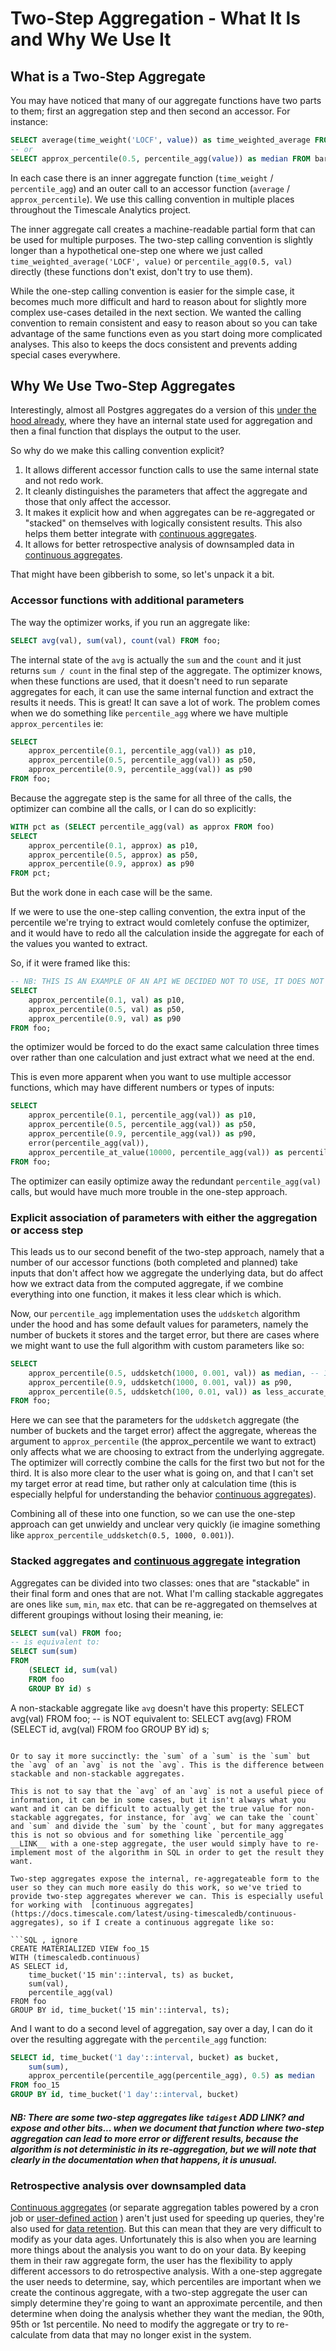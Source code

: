 # Two-Step Aggregation - What It Is and Why We Use It

## What is a Two-Step Aggregate <a id="two-step-description"></a>
You may have noticed that many of our aggregate functions have two parts to them; first an aggregation step and then second an accessor. For instance:

```SQL , ignore
SELECT average(time_weight('LOCF', value)) as time_weighted_average FROM foo;
-- or
SELECT approx_percentile(0.5, percentile_agg(value)) as median FROM bar;
```

In each case there is an inner aggregate function (`time_weight` / `percentile_agg`) and an outer call to an accessor function (`average` / `approx_percentile`). We use this calling convention in multiple places throughout the Timescale Analytics project. 

The inner aggregate call creates a machine-readable partial form that can be used for multiple purposes. The two-step calling convention is slightly longer than a hypothetical one-step one where we just called `time_weighted_average('LOCF', value)` or `percentile_agg(0.5, val)` directly (these functions don't exist, don't try to use them).

While the one-step calling convention is easier for the simple case, it becomes much more difficult and hard to reason about for slightly more complex use-cases detailed in the next section. We wanted the calling convention to remain consistent and easy to reason about so you can take advantage of the same functions even as you start doing more complicated analyses.  This also to keeps the docs consistent and prevents adding special cases everywhere. 

## Why We Use Two-Step Aggregates <a id="two-step-philosophy"></a>
Interestingly, almost all Postgres aggregates do a version of this [under the hood already](https://www.postgresql.org/docs/current/xaggr.html), where they have an internal state used for aggregation and then a final function that displays the output to the user. 

So why do we make this calling convention explicit? 

1) It allows different accessor function calls to use the same internal state and not redo work. 
2) It cleanly distinguishes the parameters that affect the aggregate and those that only affect the accessor.
3) It makes it explicit how and when aggregates can be re-aggregated or "stacked" on themselves with logically consistent results. This also helps them better integrate with [continuous aggregates](https://docs.timescale.com/latest/using-timescaledb/continuous-aggregates).
4) It allows for better retrospective analysis of downsampled data in [continuous aggregates](https://docs.timescale.com/latest/using-timescaledb/continuous-aggregates). 

That might have been gibberish to some, so let's unpack it a bit. 

### Accessor functions with additional parameters <a id="philosophy-accessor-funcs"></a>
The way the optimizer works, if you run an aggregate like:
```SQL , ignore
SELECT avg(val), sum(val), count(val) FROM foo;
```
The internal state of the `avg` is actually the `sum` and the `count` and it just returns `sum / count` in the final step of the aggregate. The optimizer knows, when these functions are used, that it doesn't need to run separate aggregates for each, it can use the same internal function and extract the results it needs. This is great! It can save a lot of work. The problem comes when we do something like `percentile_agg` where we have multiple `approx_percentiles` ie:

```SQL , ignore
SELECT 
    approx_percentile(0.1, percentile_agg(val)) as p10, 
    approx_percentile(0.5, percentile_agg(val)) as p50, 
    approx_percentile(0.9, percentile_agg(val)) as p90 
FROM foo;
```
Because the aggregate step is the same for all three of the calls, the optimizer can combine all the calls, or I can do so explicitly:

```SQL , ignore
WITH pct as (SELECT percentile_agg(val) as approx FROM foo)
SELECT 
    approx_percentile(0.1, approx) as p10, 
    approx_percentile(0.5, approx) as p50, 
    approx_percentile(0.9, approx) as p90 
FROM pct;
```
But the work done in each case will be the same.

If we were to use the one-step calling convention, the extra input of the percentile we're trying to extract would comletely confuse the optimizer, and it would have to redo all the calculation inside the aggregate for each of the values you wanted to extract.

So, if it were framed like this: 
```SQL , ignore
-- NB: THIS IS AN EXAMPLE OF AN API WE DECIDED NOT TO USE, IT DOES NOT WORK
SELECT 
    approx_percentile(0.1, val) as p10, 
    approx_percentile(0.5, val) as p50, 
    approx_percentile(0.9, val) as p90 
FROM foo;
```
the optimizer would be forced to do the exact same calculation three times over rather than one calculation and just extract what we need at the end.

This is even more apparent when you want to use multiple accessor functions, which may have different numbers or types of inputs:

```SQL , ignore
SELECT 
    approx_percentile(0.1, percentile_agg(val)) as p10, 
    approx_percentile(0.5, percentile_agg(val)) as p50, 
    approx_percentile(0.9, percentile_agg(val)) as p90, 
    error(percentile_agg(val)), 
    approx_percentile_at_value(10000, percentile_agg(val)) as percentile_at_threshold
FROM foo;
```
The optimizer can easily optimize away the redundant `percentile_agg(val)` calls, but would have much more trouble in the one-step approach.

### Explicit association of parameters with either the aggregation or access step <a id="philosophy-explicit-association"></a>
This leads us to our second benefit of the two-step approach, namely that a number of our accessor functions (both completed and planned) take inputs that don't affect how we aggregate the underlying data, but do affect how we extract data from the computed aggregate, if we combine everything into one function, it makes it less clear which is which. 

Now, our `percentile_agg` implementation uses the `uddsketch` algorithm under the hood and has some default values for parameters, namely the number of buckets it stores and the target error, but there are cases where we might want to use the full algorithm with custom parameters like so: 
```SQL , ignore
SELECT
    approx_percentile(0.5, uddsketch(1000, 0.001, val)) as median, -- 1000 buckets, 0.001 relative error target
    approx_percentile(0.9, uddsketch(1000, 0.001, val)) as p90, 
    approx_percentile(0.5, uddsketch(100, 0.01, val)) as less_accurate_median -- modify the terms for the aggregate get a new approximation
FROM foo;
```
Here we can see that the parameters for the `uddsketch` aggregate (the number of buckets and the target error) affect the aggregate, whereas the argument to `approx_percentile` (the approx_percentile we want to extract) only affects what we are choosing to extract from the underlying aggregate. The optimizer will correctly combine the calls for the first two but not for the third. It is also more clear to the user what is going on, and that I can't set my target error at read time, but rather only at calculation time (this is especially helpful for understanding the behavior [continuous aggregates](https://docs.timescale.com/latest/using-timescaledb/continuous-aggregates)). 

Combining all of these into one function, so we can use the one-step approach can get unwieldy and unclear very quickly (ie imagine something like `approx_percentile_uddsketch(0.5, 1000, 0.001)`).
<br>
### Stacked aggregates and [continuous aggregate](https://docs.timescale.com/latest/using-timescaledb/continuous-aggregates) integration <a id="philosophy-reagg"></a>
Aggregates can be divided into two classes: ones that are "stackable" in their final form and ones that are not.
What I'm calling stackable aggregates are ones like `sum`, `min`, `max` etc. that can be re-aggregated on themselves at different groupings without losing their meaning, ie:

```SQL , ignore
SELECT sum(val) FROM foo;
-- is equivalent to:
SELECT sum(sum) 
FROM 
    (SELECT id, sum(val) 
    FROM foo
    GROUP BY id) s
```

A non-stackable aggregate like `avg` doesn't have this property:
SELECT avg(val) FROM foo;
-- is NOT equivalent to:
SELECT avg(avg) 
FROM 
    (SELECT id, avg(val) 
    FROM foo
    GROUP BY id) s;
```

Or to say it more succinctly: the `sum` of a `sum` is the `sum` but the `avg` of an `avg` is not the `avg`. This is the difference between stackable and non-stackable aggregates.

This is not to say that the `avg` of an `avg` is not a useful piece of information, it can be in some cases, but it isn't always what you want and it can be difficult to actually get the true value for non-stackable aggregates, for instance, for `avg` we can take the `count` and `sum` and divide the `sum` by the `count`, but for many aggregates this is not so obvious and for something like `percentile_agg` __LINK__ with a one-step aggregate, the user would simply have to re-implement most of the algorithm in SQL in order to get the result they want. 

Two-step aggregates expose the internal, re-aggregateable form to the user so they can much more easily do this work, so we've tried to provide two-step aggregates wherever we can. This is especially useful for working with  [continuous aggregates](https://docs.timescale.com/latest/using-timescaledb/continuous-aggregates), so if I create a continuous aggregate like so:

```SQL , ignore
CREATE MATERIALIZED VIEW foo_15
WITH (timescaledb.continuous)
AS SELECT id,
    time_bucket('15 min'::interval, ts) as bucket,
    sum(val),
    percentile_agg(val)
FROM foo
GROUP BY id, time_bucket('15 min'::interval, ts);
```

And I want to do a second level of aggregation, say over a day, I can do it over the resulting aggregate with the `percentile_agg` function:
```SQL , ignore
SELECT id, time_bucket('1 day'::interval, bucket) as bucket, 
    sum(sum),
    approx_percentile(percentile_agg(percentile_agg), 0.5) as median
FROM foo_15
GROUP BY id, time_bucket('1 day'::interval, bucket)
```


##### NB: There are some two-step aggregates like `tdigest` __ADD LINK? and expose and other bits...__ when we document that function where two-step aggregation can lead to more error or different results, because the algorithm is not deterministic in its re-aggregation, but we will note that clearly in the documentation when that happens, it is unusual.

### Retrospective analysis over downsampled data <a id="philosophy-retro"></a>
[Continuous aggregates](https://docs.timescale.com/latest/using-timescaledb/continuous-aggregates) (or separate aggregation tables powered by a cron job or [user-defined action]( __LINK__ ) ) aren't just used for speeding up queries, they're also used for [data retention]( __LINK__ ). But this can mean that they are very difficult to modify as your data ages. Unfortunately this is also when you are learning more things about the analysis you want to do on your data. By keeping them in their raw aggregate form, the user has the flexibility to apply different accessors to do retrospective analysis. With a one-step aggregate the user needs to determine, say, which percentiles are important when we create the continous aggregate, with a two-step aggregate the user can simply determine they're going to want an approximate percentile, and then determine when doing the analysis whether they want the median, the 90th, 95th or 1st percentile. No need to modify the aggregate or try to re-calculate from data that may no longer exist in the system. 

